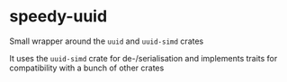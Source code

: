 # speedy-uuid

Small wrapper around the `uuid` and `uuid-simd` crates

It uses the `uuid-simd` crate for de-/serialisation and implements traits for compatibility with a bunch of other crates
